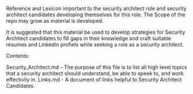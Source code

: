 Reference and Lexicon important to the security architect role and security architect candidates developing themselves for this role. The Scope of the repo may grow as material is developed.

It is suggested that this material be used to develop strategies for Security Architect candidates to fill gaps in their knowledge and craft suitable resumes and LinkedIn profiels while seeking a role as a security architect.

Contents:

  Security_Architect.md - The purpose of this file is to list all high level topics that a security architect should understand, be able to speek to, and work effectivily in.
  Links.md - A document of links helpful to Security Architect Candidates.
